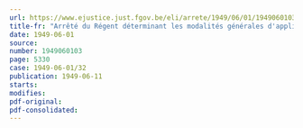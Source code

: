 ```yaml
---
url: https://www.ejustice.just.fgov.be/eli/arrete/1949/06/01/1949060103/justel
title-fr: "Arrêté du Régent déterminant les modalités générales d'application de l'arrêté-loi loi du 28 février 1947 étendant aux travailleurs agricoles le bénéfice de l'aide au rééquipement ménager"
date: 1949-06-01
source:
number: 1949060103
page: 5330
case: 1949-06-01/32
publication: 1949-06-11
starts:
modifies:
pdf-original:
pdf-consolidated:
---
```


